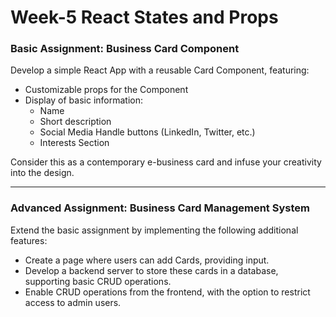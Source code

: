 # Week-5 React States and Props

### Basic Assignment: Business Card Component

Develop a simple React App with a reusable Card Component, featuring:
- Customizable props for the Component
- Display of basic information:
  - Name
  - Short description
  - Social Media Handle buttons (LinkedIn, Twitter, etc.)
  - Interests Section

Consider this as a contemporary e-business card and infuse your creativity into the design.

---

### Advanced Assignment: Business Card Management System

Extend the basic assignment by implementing the following additional features:
- Create a page where users can add Cards, providing input.
- Develop a backend server to store these cards in a database, supporting basic CRUD operations.
- Enable CRUD operations from the frontend, with the option to restrict access to admin users.
